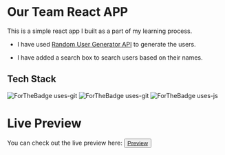 <h1>Our Team React APP</h1>
This is a simple react app I built as a part of my learning process. 

- I have used <a href = "https://randomuser.me/documentation">Random User Generator API</a> to generate the users.

- I have added a search box to search users based on their names.

## Tech Stack

![ForTheBadge uses-git](https://forthebadge.com/images/badges/made-with-javascript.svg)
![ForTheBadge uses-git](https://forthebadge.com/images/badges/uses-html.svg)
![ForTheBadge uses-js](https://forthebadge.com/images/badges/uses-css.svg)

<h1>Live Preview</h1>

You can check out the live preview here: <button><a href="https://daniellivingston32.github.io/our-team-react-app/">Preview</a></button>
